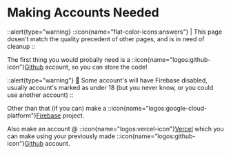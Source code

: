 # Making Accounts Needed
::alert{type="warning}
::icon{name="flat-color-icons:answers"} | This page dosen't match the quality precedent of other pages, and is in need of cleanup
::

The first thing you would probally need is a ::icon{name="logos:github-icon"}[Github](https://github.com) account, so you can store the code!

::alert{type="warning"}
🤔 Some account's will have Firebase disabled, usually account's marked as under 18 (but you never know, or you could use another account)
::

Other than that (if you can) make a ::icon{name="logos:google-cloud-platform"}[Firebase](https://firebase.google.com) project.

Also make an account @ ::icon{name="logos:vercel-icon"}[Vercel](https://vercel.app) which you can make using your previously made ::icon{name="logos:github-icon"}[Github](https://github.com) account.
